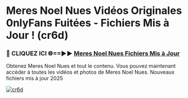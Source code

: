 # Meres Noel Nues Vidéos Originales 0nlyFans Fuitées - Fichiers Mis à Jour ! (cr6d)

<h3>🔴 CLIQUEZ ICI 🌐==►► <a href="https://tinyurl.com/2pmr4ezf" rel="nofollow">Meres Noel Nues Fichiers Mis à Jour</a></h3>

Obtenez Meres Noel Nues et tout le contenu. Vous pouvez maintenant accéder à toutes les vidéos et photos de Meres Noel Nues. Nouveaux fichiers mis à jour 2025

[![cr6d](https://i.imgur.com/6SNvagu.gif)](https://tinyurl.com/2pmr4ezf)
